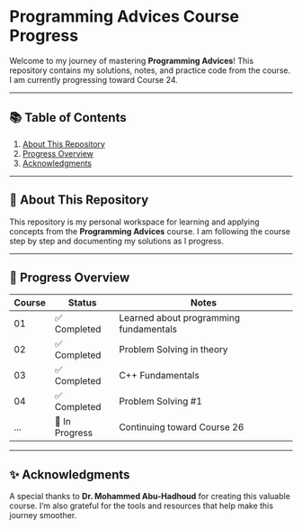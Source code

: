 # Programming Advices Course Progress

Welcome to my journey of mastering **Programming Advices**! This repository contains my solutions, notes, and practice code from the course. I am currently progressing toward Course 24.

---

## 📚 Table of Contents

1. [About This Repository](#-about-this-repository)  
2. [Progress Overview](#-progress-overview)  
3. [Acknowledgments](#-acknowledgments)  

---

## 📖 About This Repository

This repository is my personal workspace for learning and applying concepts from the **Programming Advices** course. I am following the course step by step and documenting my solutions as I progress.

---

## 🚀 Progress Overview

| **Course**   | **Status**       | **Notes**                              |
|--------------|------------------|----------------------------------------|
| 01           | ✅ Completed      | Learned about programming fundamentals |
| 02           | ✅ Completed      |   Problem Solving in theory   |
| 03           | ✅ Completed      | C++ Fundamentals                   |
| 04          | ✅ Completed     | Problem Solving #1            |
| ...          | 🚧 In Progress    | Continuing toward Course 26            |

---

## ✨ Acknowledgments
A special thanks to **Dr. Mohammed Abu-Hadhoud** for creating this valuable course. I’m also grateful for the tools and resources that help make this journey smoother.
